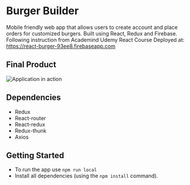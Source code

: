 # Burger Builder

Mobile friendly web app that allows users to create account and place orders for customized burgers. Built using React, Redux and Firebase.
Following instruction from Academind Udemy React Course
Deployed at: https://react-burger-93ee8.firebaseapp.com

## Final Product

![Application in action](https://github.com/harrishs/burger-builder/blob/master/screen/preview.gif)

## Dependencies

- Redux
- React-router
- React-redux
- Redux-thunk
- Axios

## Getting Started

- To run the app use `npm run local`
- Install all dependencies (using the `npm install` command).
